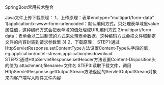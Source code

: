 SpringBoot常用技术整合

Java文件上传下载原理：
1、上传原理：表单enctype="multipart/form-data"
    1)application/x-www-form-urlencoded：默认编码方式，只处理表单域里value属性值，这种编码方式会把表单域的值处理成URL编码方式
    2)multipart/form-data：表单会以二进制流的方式来处理表单数据，这种编码方式会把文件域制定文件的内容封装到请求参数里
    3)
2、下载原理：
    STEP1:通过HttpServletResponse.setContentType方法设置Content-Type头字段的值，eg.application/octet-stream,application/msdownload  
    STEP2:通过HttpServletResponse.setHeader方法设置Content-Disposition头的值为 attachment;filename=文件名
    STEP3:读取下载文件，调用HttpServletResponse.getOutputStream方法返回的ServletOutputStream对象来向客户端写入附件文件内容


